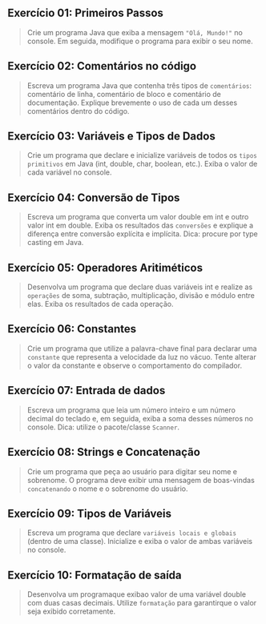 ## Exercício 01: Primeiros Passos
> Crie um programa Java que exiba a mensagem `"Olá, Mundo!"` no console. Em seguida, modifique o programa para exibir o seu nome. 

## Exercício 02: Comentários no código
> Escreva um programa Java que contenha três tipos de `comentários`: comentário de linha, comentário de bloco e comentário de documentação. Explique brevemente o uso de cada um desses comentários dentro do código. 

## Exercício 03: Variáveis e Tipos de Dados
> Crie um programa que declare e inicialize variáveis de todos os `tipos primitivos` em Java (int, double, char, boolean, etc.). Exiba o valor de cada variável no console.

## Exercício 04: Conversão de Tipos
> Escreva um programa que converta um valor double em int e outro valor int em double. Exiba os resultados das `conversões` e explique a diferença entre conversão explícita e implícita. Dica: procure por type casting em Java.

## Exercício 05: Operadores Aritiméticos
> Desenvolva um programa que declare duas variáveis int e realize as `operações` de soma, subtração, multiplicação, divisão e módulo entre elas.   Exiba os resultados de cada operação.

## Exercício 06: Constantes
> Crie um programa que utilize a palavra-chave final para declarar uma `constante` que representa a velocidade da luz no vácuo. Tente alterar o valor da constante e observe o comportamento do compilador.

## Exercício 07: Entrada de dados
> Escreva um programa que leia um número inteiro e um número decimal do teclado e, em seguida, exiba a soma desses números no console. Dica: utilize o pacote/classe `Scanner`.


## Exercício 08: Strings e Concatenação
> Crie um programa que peça ao usuário para digitar seu nome e sobrenome. O programa deve exibir uma mensagem de boas-vindas `concatenando` o nome e o sobrenome do usuário.

## Exercício 09: Tipos de Variáveis
> Escreva um programa que declare `variáveis locais e globais` (dentro de uma classe). Inicialize e exiba o valor de ambas variáveis no console.

## Exercício 10: Formatação de saída
> Desenvolva um programaque exibao valor de uma variável double com duas casas decimais. Utilize `formatação` para garantirque o valor seja exibido corretamente.


